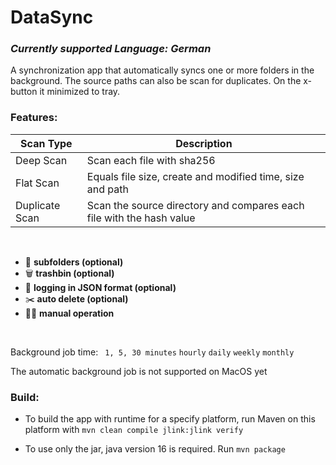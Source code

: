 # DataSync

### _Currently supported Language: German_

A synchronization app that automatically syncs one or more folders in the background. The source paths can also be scan for duplicates.
On the x-button it minimized to tray.

### Features:

| Scan Type | Description
|---|---|
| Deep Scan | Scan each file with sha256
| Flat Scan | Equals file size, create and modified time, size and path
| Duplicate Scan | Scan the source directory and compares each file with the hash value

</br>

- 📂   __subfolders (optional)__
- 🗑️   __trashbin (optional)__
- 📎   __logging in JSON format (optional)__
- ✂️   __auto delete (optional)__
- 🚴‍♂️   __manual operation__
 
 </br>
 
Background job time:
` 1, 5, 30 minutes`
`hourly` 
`daily`
`weekly`
`monthly`

The automatic background job is not supported on MacOS yet

### Build:

* To build the app with runtime for a specify platform, run Maven on this platform with `mvn clean compile jlink:jlink verify`
 
* To use only the jar, java version 16 is required. Run `mvn package`
